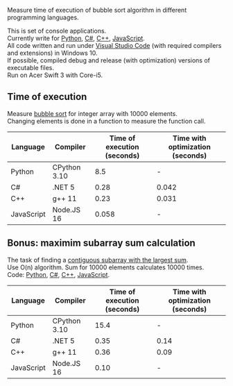 Measure time of execution of bubble sort algorithm in different programming languages.

This is set of console applications.   
Currently write for [Python](python/main.py), [C#](csharp/Program.cs), [C++](cpp/main.cpp), [JavaScript](js/main.js).   
All code written and run under [Visual Studio Code](https://code.visualstudio.com/) (with required compilers and extensions) in Windows 10.   
If possible, compiled debug and release (with optimization) versions of executable files.   
Run on Acer Swift 3 with Core-i5.

## Time of execution
Measure [bubble sort](https://en.wikipedia.org/wiki/Bubble_sort) for integer array with 10000 elements.   
Changing elements is done in a function to measure the function call.     

|Language|Compiler|Time of execution (seconds)| Time with optimization (seconds)|
|-|-|-|-|
|Python|CPython 3.10|8.5|-|
|C#|.NET 5|0.28|0.042|
|C++|g++ 11|0.23|0.031|
|JavaScript|Node.JS 16|0.058|-|

## Bonus: maximim subarray sum calculation
The task of finding a [contiguous subarray with the largest sum](https://en.wikipedia.org/wiki/Maximum_subarray_problem).   
Use O(n) algorithm. Sum for 10000 elements calculates 10000 times.   
Code: [Python](python2/main.py), [C#](csharp2/Program.cs), [C++](cpp2/main.cpp), [JavaScript](js2/main.js).

|Language|Compiler|Time of execution (seconds)| Time with optimization (seconds)|
|-|-|-|-|
|Python|CPython 3.10|15.4|-|
|C#|.NET 5|0.35|0.14|
|C++|g++ 11|0.36|0.09|
|JavaScript|Node.JS 16|0.10|-|
